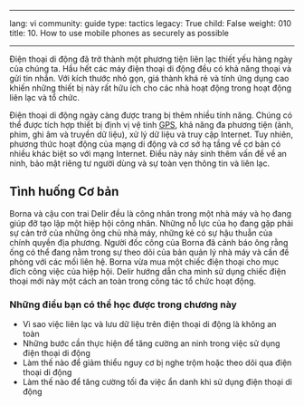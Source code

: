

---

lang: vi
community: guide
type: tactics
legacy: True
child: False
weight: 010
title: 10. How to use mobile phones as securely as possible

---

Điện thoại di động đã trở thành một phương tiện liên lạc thiết yếu hàng ngày của chúng ta. Hầu hết các máy điện thoại di động đều có khả năng thoại và gửi tin nhắn. Với kích thước nhỏ gọn, giá thành khá rẻ và tính ứng dụng cao khiến những thiết bị này rất hữu ích cho các nhà hoạt động trong hoạt động liên lạc và tổ chức.

Điện thoại di động ngày càng được trang bị thêm nhiều tính năng. Chúng có thể được tích hợp thiết bị định vị vệ tinh [GPS](/vi/glossary#GPS), khả năng đa phương tiện (ảnh, phim, ghi âm và truyền dữ liệu), xử lý dữ liệu và truy cập Internet. Tuy nhiên, phương thức hoạt động của mạng di động và cơ sở hạ tầng về cơ bản có nhiều khác biệt so với mạng Internet. Điều này nảy sinh thêm vấn đề về an ninh, bảo mật riêng tư người dùng và sự toàn vẹn thông tin và liên lạc.

## Tình huống Cơ bản ##

<div class="background">
Borna và cậu con trai Delir đều là công nhân trong một nhà máy và họ đang giúp đỡ tạo lập một hiệp hội công nhân. Những nỗ lực của họ đang gặp phải sự cản trở của những ông chủ nhà máy, những kẻ có sự hậu thuẫn của chính quyền địa phương. Người đốc công của Borna đã cảnh báo ông rằng ống có thể đang nằm trong sự theo dõi của bản quản lý nhà máy và cần đề phòng với các mối liên hệ. Borna vừa mua một chiếc điện thoại cho mục đích công việc của hiệp hội. Delir hướng dẫn cha mình sử dụng chiếc điện thoại mới này một cách an toàn trong công tác tổ chức hoạt động.
</div>

### Những điều bạn có thể học được trong chương này ###

- Vì sao việc liên lạc và lưu dữ liệu trên điện thoại di động là không an toàn
- Những bước cần thực hiện để tăng cường an ninh trong việc sử dụng điện thoại di động
- Làm thế nào để giảm thiểu nguy cơ bị nghe trộm hoặc theo dõi qua điện thoại di động
- Làm thế nào để tăng cường tối đa việc ẩn danh khi sử dụng điện thoại di động

